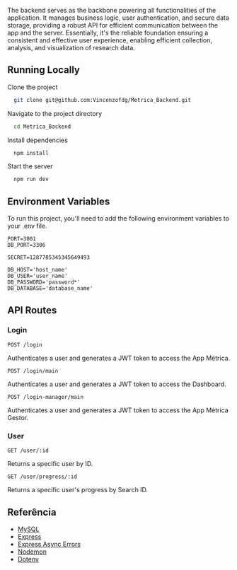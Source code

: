 The backend serves as the backbone powering all functionalities of the application. It manages business logic, user authentication, and secure data storage, providing a robust API for efficient communication between the app and the server. Essentially, it's the reliable foundation ensuring a consistent and effective user experience, enabling efficient collection, analysis, and visualization of research data.


## Running Locally

Clone the project

```bash
  git clone git@github.com:Vincenzofdg/Metrica_Backend.git
```

Navigate to the project directory

```bash
  cd Metrica_Backend
```

Install dependencies

```bash
  npm install
```

Start the server

```bash
  npm run dev
```


## Environment Variables

To run this project, you'll need to add the following environment variables to your .env file.

```.env
PORT=3001
DB_PORT=3306

SECRET=1287785345345649493

DB_HOST='host_name'
DB_USER='user_name'
DB_PASSWORD='password*'
DB_DATABASE='database_name'
```


## API Routes

### Login

`POST /login`

Authenticates a user and generates a JWT token to access the App Métrica.

`POST /login/main`

Authenticates a user and generates a JWT token to access the Dashboard.

`POST /login-manager/main`

Authenticates a user and generates a JWT token to access the App Métrica Gestor.

### User

`GET /user/:id`

Returns a specific user by ID.

`GET /user/progress/:id`

Returns a specific user's progress by Search ID.

## Referência

 - [MySQL](https://www.npmjs.com/package/mysql2)
 - [Express](https://www.npmjs.com/package/express)
 - [Express Async Errors](https://www.npmjs.com/package/express-async-errors)
 - [Nodemon](https://www.npmjs.com/package/nodemon)
 - [Dotenv](https://www.npmjs.com/package/dotenv)
